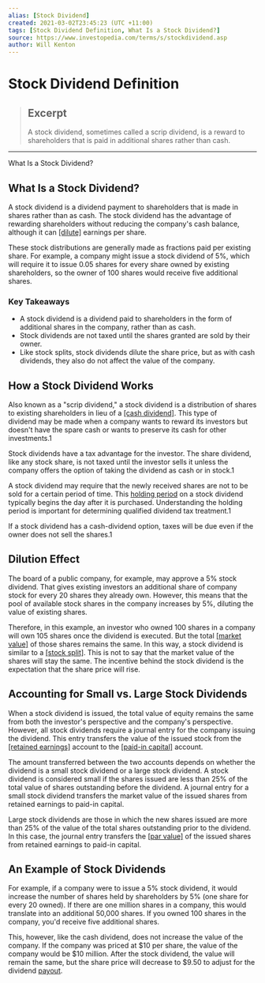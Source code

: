 ```yaml
---
alias: [Stock Dividend]
created: 2021-03-02T23:45:23 (UTC +11:00)
tags: [Stock Dividend Definition, What Is a Stock Dividend?]
source: https://www.investopedia.com/terms/s/stockdividend.asp
author: Will Kenton
---
```


# Stock Dividend Definition

> ## Excerpt
> A stock dividend, sometimes called a scrip dividend, is a reward to shareholders that is paid in additional shares rather than cash.

---

What Is a Stock Dividend?
## What Is a Stock Dividend?

A stock dividend is a dividend payment to shareholders that is made in shares rather than as cash. The stock dividend has the advantage of rewarding shareholders without reducing the company's cash balance, although it can [[dilute]](https://www.investopedia.com/terms/d/dilution.asp) earnings per share.

These stock distributions are generally made as fractions paid per existing share. For example, a company might issue a stock dividend of 5%, which will require it to issue 0.05 shares for every share owned by existing shareholders, so the owner of 100 shares would receive five additional shares.

### Key Takeaways

-   A stock dividend is a dividend paid to shareholders in the form of additional shares in the company, rather than as cash.
-   Stock dividends are not taxed until the shares granted are sold by their owner.
-   Like stock splits, stock dividends dilute the share price, but as with cash dividends, they also do not affect the value of the company.

## How a Stock Dividend Works

Also known as a "scrip dividend," a stock dividend is a distribution of shares to existing shareholders in lieu of a [[cash dividend]](https://www.investopedia.com/terms/c/cashdividend.asp). This type of dividend may be made when a company wants to reward its investors but doesn't have the spare cash or wants to preserve its cash for other investments.1

Stock dividends have a tax advantage for the investor. The share dividend, like any stock share, is not taxed until the investor sells it unless the company offers the option of taking the dividend as cash or in stock.1

A stock dividend may require that the newly received shares are not to be sold for a certain period of time. This [holding period](https://www.investopedia.com/terms/h/holdingperiod.asp) on a stock dividend typically begins the day after it is purchased. Understanding the holding period is important for determining qualified dividend tax treatment.1

If a stock dividend has a cash-dividend option, taxes will be due even if the owner does not sell the shares.1

## Dilution Effect

The board of a public company, for example, may approve a 5% stock dividend. That gives existing investors an additional share of company stock for every 20 shares they already own. However, this means that the pool of available stock shares in the company increases by 5%, diluting the value of existing shares.

Therefore, in this example, an investor who owned 100 shares in a company will own 105 shares once the dividend is executed. But the total [[market value]](https://www.investopedia.com/terms/m/marketvalue.asp) of those shares remains the same. In this way, a stock dividend is similar to a [[stock split]](https://www.investopedia.com/terms/s/stocksplit.asp). This is not to say that the market value of the shares will stay the same. The incentive behind the stock dividend is the expectation that the share price will rise.

## Accounting for Small vs. Large Stock Dividends

When a stock dividend is issued, the total value of equity remains the same from both the investor's perspective and the company's perspective. However, all stock dividends require a journal entry for the company issuing the dividend. This entry transfers the value of the issued stock from the [[retained earnings]](https://www.investopedia.com/terms/r/retainedearnings.asp) account to the [[paid-in capital]](https://www.investopedia.com/terms/p/paidincapital.asp) account.

The amount transferred between the two accounts depends on whether the dividend is a small stock dividend or a large stock dividend. A stock dividend is considered small if the shares issued are less than 25% of the total value of shares outstanding before the dividend. A journal entry for a small stock dividend transfers the market value of the issued shares from retained earnings to paid-in capital.

Large stock dividends are those in which the new shares issued are more than 25% of the value of the total shares outstanding prior to the dividend. In this case, the journal entry transfers the [[par value]](https://www.investopedia.com/terms/p/parvalue.asp) of the issued shares from retained earnings to paid-in capital.

## An Example of Stock Dividends

For example, if a company were to issue a 5% stock dividend, it would increase the number of shares held by shareholders by 5% (one share for every 20 owned). If there are one million shares in a company, this would translate into an additional 50,000 shares. If you owned 100 shares in the company, you'd receive five additional shares.

This, however, like the cash dividend, does not increase the value of the company. If the company was priced at $10 per share, the value of the company would be $10 million. After the stock dividend, the value will remain the same, but the share price will decrease to $9.50 to adjust for the dividend [payout](https://www.investopedia.com/terms/p/payout.asp).
